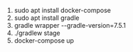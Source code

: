 1. sudo apt install docker-compose
2. sudo apt install gradle
3. gradle wrapper --gradle-version=7.5.1
4. ./gradlew stage
5. docker-compose up
